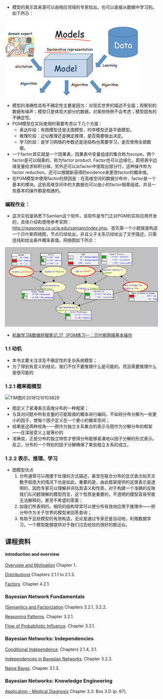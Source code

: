 * 模型的表示其来源可以由相应领域的专家给出，也可以直接从数据中学习到。如下所示：

![img](readme/representation_week_01.png)

* 模型的准确性具有不确定性主要是因为：对现实世界的描述不全面；观察到的数据有噪声；模型只是体现大部分的数据，对某些特例不会考虑；模型固有的不确定性。
* PGM模型在实际使用时需要考虑以下几个方面：
  * 表达阶段：有图模型还是无图模型，时序模型还是平面模型。
  * 推理阶段：近似推理还是确定推理，是否需要做出决定。
  * 学习阶段：是学习网络的参数还是连结构也需要学习，是否使用全部数据。
* 一个factor其实就是一个因果表，因果表中变量组成的集合称为scope。两个factor是可以相乘的，称为factor product. Factor也可以边缘化，即把表中边缘变量给求和积分掉。另外还可以从factor中提取出部分行，这种操作称为factor reduction。还可以根据新获得的evidence来更改factor的概率值。
* 在PGM模型中使用factor的原因是：在高维空间的数据分布中，factor是一个基本的模块。这些高维空间中的大数据也可以由小的factor相乘组成，并且一些基本的操作都是相通的。

### 编程作业：

* 这次实验是熟悉下SamIam这个软件，该软件是专门正对PGM的实际应用开发的，具体介绍和使用参考官网：<http://reasoning.cs.ucla.edu/samiam/index.php>。首先第一个小题就是构造一个贝叶斯网络图，节点已经给出，并且父子关系已经给出了文字描述，只需连线和给出条件概率表值。网络图如下所示：

![img](readme/representation_week_01_编程作业_SamIam.png)



* [机器学习&数据挖掘笔记_17（PGM练习一：贝叶斯网络基本操作](http://www.cnblogs.com/tornadomeet/archive/2013/05/12/3074329.html)









### 1.1 动机

- 本书主要关注涉及不确定性的复杂系统模型；
- 为了得到有意义的结论，我们不仅不要推理什么是可能的，而且需要推理什么是很可能的

### 1.2.1 概率图模型

![TIM图片20181210103829](I:/AI/Probabilistic_Graphical_Models_study/readme/%E6%A6%82%E7%8E%87%E5%9B%BE%E6%A8%A1%E5%9E%8B_%E4%B8%8D%E5%90%8C%E8%A7%86%E8%A7%92.png)

- 图定义了紧凑表示高维分布的一种框架；
- 与其对问题中所有变量的可能取值的概率进行编码，不如将分布分解为一些更小的因子，使每个因子定义在一个更小的概率空间；
- 结果是这两种视角——图作为独立关系集合的表示与图作为分解分布的框架——在深层意义上是等价的
- 准确说，正是分布的独立特性才使得分布能够紧凑地以因子分解的形式表示。反之，分布的一个特别的因子分解确保了某些独立关系的成立，

### 1.2.2 表示、推理、学习

- 图模型优点
  1. 分布通常可以用便于处理的方式描述，甚至在联合分布的显式表示如天文数字般庞大的情况下也是如此，重要的是，由此框架提供的这类表示是透明的，因而专家可以理解并评估其语义和性质，对于构建一个准确的反映我们队问题理解的模型而言，这个性质是重要的，不透明的模型容易导致无法解释的，甚至不希望的答案；
  2. 如我们所表明的，相同的结构常常可以使分布有效地应用于推理中——把分布作为关于世界的模型来回答查询；
  3. 有助于这些模型的有效构造，无论是通过专家还是自动地，利用数据学习，一个模型能够提供对于我们过去经验的很好的额近似，



## 课程资料

#### introduction and overview

[Overview and Motivation](probabilistic_graphical_models/1.1.1-Intro-overview.pdf) Chapter 1.

[Distributions](probabilistic_graphical_models/1.1.2-Intro-distributions.pdf) Chapters 2.1.1 to 2.1.3.

[Factors](probabilistic_graphical_models/1.1.3-Intro-factors.pdf). Chapter 4.2.1.

### Bayesian Network Fundamentals

[[Semantics and Factorization](probabilistic_graphical_models/2.1.1-Repn-BNs-semantics.pdf) Chapters 3.2.1, 3.2.2. 

[Reasoning Patterns](probabilistic_graphical_models/2.1.2-Repn-BNs-patterns.pdf). Chapter 3.2.1.

[Flow of Probabilistic Influence](probabilistic_graphical_models/2.1.3-Repn-BNs-flow-influence.pdf). Chapter 3.3.1.

### Bayesian Networks: Independencies

[Conditional Independence](probabilistic_graphical_models/2.1.4-Repn-Ind-conditional-independence.pdf). Chapters 2.1.4, 3.1.

[Independencies in Bayesian Networks](probabilistic_graphical_models/2.1.5-Repn-Ind-BNs.pdf). Chapter 3.2.2.

[Naive Bayes](probabilistic_graphical_models/2.1.6-Repn-BNs-NaiveBayes.pdf). Chapter 3.1.3.

### Bayesian Networks: Knowledge Engineering

[Application - Medical Diagnosis](probabilistic_graphical_models/2.1.7-Repn-BNs-diagnosis.pdf) Chapter 3.2: Box 3.D (p. 67).